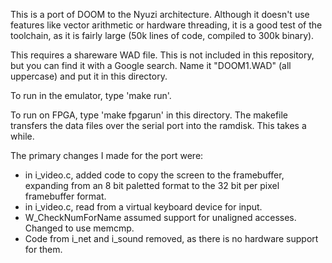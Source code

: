 This is a port of DOOM to the Nyuzi architecture. Although it doesn't use
features like vector arithmetic or hardware threading, it is a good test of the
toolchain, as it is fairly large (50k lines of code, compiled to 300k binary).

This requires a shareware WAD file. This is not included in this repository, 
but you can find it with a Google search. Name it "DOOM1.WAD" (all uppercase) 
and put it in this directory.

To run in the emulator, type 'make run'.

To run on FPGA, type 'make fpgarun' in this directory. The makefile transfers 
the data files over the serial port into the ramdisk. This takes a while.

The primary changes I made for the port were:

* in i_video.c, added code to copy the screen to the framebuffer, expanding
  from an 8 bit paletted format to the 32 bit per pixel framebuffer format. 
* in i_video.c, read from a virtual keyboard device for input. 
* W_CheckNumForName assumed support for unaligned accesses. Changed to 
  use memcmp.
* Code from i_net and i_sound removed, as there is no hardware support 
  for them.
